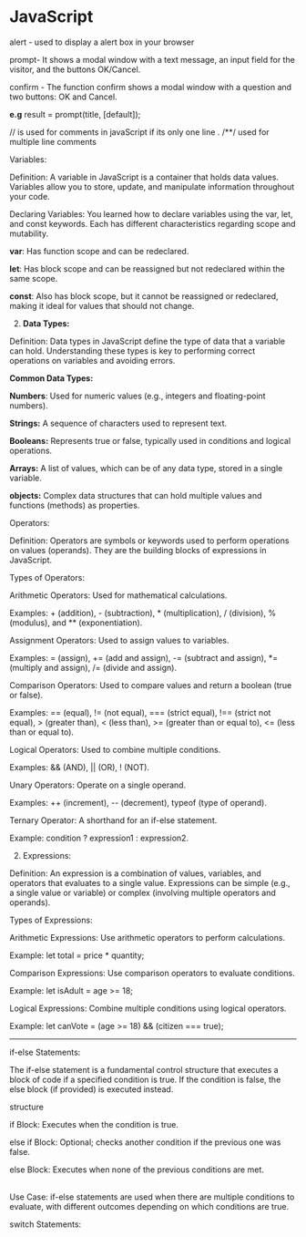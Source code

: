 # JavaScript

alert - used to display a alert box in your browser 

prompt- It shows a modal window with a text message, an input field for the visitor, and the buttons OK/Cancel.

confirm - The function confirm shows a modal window with a question and two buttons: OK and Cancel.

<b>e.g</b> result = prompt(title, [default]);

// is used for comments in javaScript if its only one line . /**/ used for multiple line comments 

Variables:

Definition: A variable in JavaScript is a container that holds data values. Variables allow you to store, update, and manipulate information throughout your code.

Declaring Variables: You learned how to declare variables using the var, let, and const keywords. Each has different characteristics regarding scope and mutability.

<b>var</b>: Has function scope and can be redeclared.

<b>let</b>: Has block scope and can be reassigned but not redeclared within the same scope.

<b>const</b>: Also has block scope, but it cannot be reassigned or redeclared, making it ideal for values that should not change.

2. <b>Data Types:</b>
   
Definition: Data types in JavaScript define the type of data that a variable can hold. Understanding these types is key to performing correct operations on variables and avoiding errors.

<b>Common Data Types:</b>

<b>Numbers</b>: Used for numeric values (e.g., integers and floating-point numbers).

<b>Strings:</b> A sequence of characters used to represent text.

<b>Booleans:</b> Represents true or false, typically used in conditions and logical operations.

<b>Arrays:</b> A list of values, which can be of any data type, stored in a single variable.

<b>objects:</b> Complex data structures that can hold multiple values and functions (methods) as properties.

Operators:

Definition: Operators are symbols or keywords used to perform operations on values (operands). They are the building blocks of expressions in JavaScript.

Types of Operators:

Arithmetic Operators: Used for mathematical calculations.

Examples: + (addition), - (subtraction), * (multiplication), / (division), % (modulus), and ** (exponentiation).

Assignment Operators: Used to assign values to variables.

Examples: = (assign), += (add and assign), -= (subtract and assign), *= (multiply and assign), /= (divide and assign).

Comparison Operators: Used to compare values and return a boolean (true or false).

Examples: == (equal), != (not equal), === (strict equal), !== (strict not equal), > (greater than), < (less than), >= (greater than or equal to), <= (less than or equal to).

Logical Operators: Used to combine multiple conditions.

Examples: && (AND), || (OR), ! (NOT).

Unary Operators: Operate on a single operand.

Examples: ++ (increment), -- (decrement), typeof (type of operand).

Ternary Operator: A shorthand for an if-else statement.

Example: condition ? expression1 : expression2.


2. Expressions:

    
Definition: An expression is a combination of values, variables, and operators that evaluates to a single value. Expressions can be simple (e.g., a single value or variable) or complex (involving multiple operators and operands).

Types of Expressions:

Arithmetic Expressions: Use arithmetic operators to perform calculations.

Example: let total = price * quantity;

Comparison Expressions: Use comparison operators to evaluate conditions.

Example: let isAdult = age >= 18;

Logical Expressions: Combine multiple conditions using logical operators.

Example: let canVote = (age >= 18) && (citizen === true);

<hr>

if-else Statements:

The if-else statement is a fundamental control structure that executes a block of code if a specified condition is true. If the condition is false, the else block (if provided) is executed instead.

structure

if Block: Executes when the condition is true.

else if Block: Optional; checks another condition if the previous one was false.

else Block: Executes when none of the previous conditions are met.

<br>Use Case: if-else</b> statements are used when there are multiple conditions to evaluate, with different outcomes depending on which conditions are true.

switch Statements:

